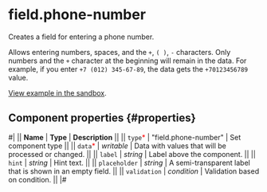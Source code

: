# field.phone-number

Creates a field for entering a phone number.

Allows entering numbers, spaces, and the `+`, `( )`, `-` characters. Only numbers and the `+` character at the beginning will remain in the data. For example, if you enter `+7 (012) 345-67-89`, the data gets the `+70123456789` value.

[View example in the sandbox](https://clck.ru/asSY2).

## Component properties {#properties}

#|
|| **Name** | **Type** | **Description** ||
|| `type`<span style="color: red">\*</span> | "field.phone-number" | Set component type ||
|| `data`<span style="color: red">\*</span> | _writable_ | Data with values that will be processed or changed. ||
|| `label` | _string_ | Label above the component. ||
|| `hint` | _string_ | Hint text. ||
|| `placeholder` | _string_ | A semi-transparent label that is shown in an empty field. ||
|| `validation` | _condition_ | Validation based on condition. ||
|#
